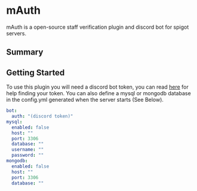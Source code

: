 # mAuth

mAuth is a open-source staff verification plugin and discord bot for spigot servers.

## Summary




## Getting Started

To use this plugin you will need a discord bot token, you can read [here](https://www.writebots.com/discord-bot-token/) for help finding your token.
You can also define a mysql or mongodb database in the config.yml generated when the server starts (See Below).

```yml
bot:
  auth: "(discord token)"
mysql:
  enabled: false
  host: ""
  port: 3306
  database: ""
  username: ""
  password: ""
mongodb:
  enabled: false
  host: ""
  port: 3306
  database: ""
```
